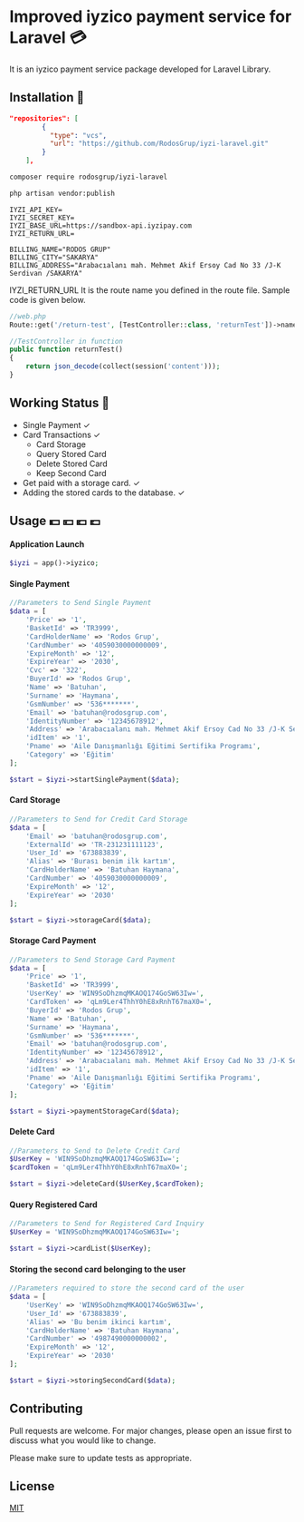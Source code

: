 # Improved iyzico payment service for Laravel 💳

It is an iyzico payment service package developed for Laravel Library.

## Installation 🚀

```JSON
"repositories": [
        {
          "type": "vcs",
          "url": "https://github.com/RodosGrup/iyzi-laravel.git"
        }
    ],
```
```bash
composer require rodosgrup/iyzi-laravel
```
```bash
php artisan vendor:publish
```

```env
IYZI_API_KEY=
IYZI_SECRET_KEY=
IYZI_BASE_URL=https://sandbox-api.iyzipay.com
IYZI_RETURN_URL=

BILLING_NAME="RODOS GRUP"
BILLING_CITY="SAKARYA"
BILLING_ADDRESS="Arabacıalanı mah. Mehmet Akif Ersoy Cad No 33 /J-K Serdivan /SAKARYA"
```
IYZI_RETURN_URL It is the route name you defined in the route file. Sample code is given below.
```php
//web.php
Route::get('/return-test', [TestController::class, 'returnTest'])->name('returnTest');

//TestController in function
public function returnTest()
{
    return json_decode(collect(session('content')));
}
```
## Working Status 🚀
* Single Payment ✓
* Card Transactions ✓
    - Card Storage
    - Query Stored Card
    - Delete Stored Card
    - Keep Second Card
* Get paid with a storage card. ✓
* Adding the stored cards to the database. ✓

## Usage 💵 💴 💶 💷
#### Application Launch
```php
$iyzi = app()->iyzico;
```
#### Single Payment
```php
//Parameters to Send Single Payment
$data = [
    'Price' => '1',
    'BasketId' => 'TR3999',
    'CardHolderName' => 'Rodos Grup',
    'CardNumber' => '4059030000000009',
    'ExpireMonth' => '12',
    'ExpireYear' => '2030',
    'Cvc' => '322',
    'BuyerId' => 'Rodos Grup',
    'Name' => 'Batuhan',
    'Surname' => 'Haymana',
    'GsmNumber' => '536*******',
    'Email' => 'batuhan@rodosgrup.com',
    'IdentityNumber' => '12345678912',
    'Address' => 'Arabacıalanı mah. Mehmet Akif Ersoy Cad No 33 /J-K Serdivan /SAKARYA',
    'idItem' => '1',
    'Pname' => 'Aile Danışmanlığı Eğitimi Sertifika Programı',
    'Category' => 'Eğitim'
];

$start = $iyzi->startSinglePayment($data);
```
#### Card Storage
```php
//Parameters to Send for Credit Card Storage
$data = [
    'Email' => 'batuhan@rodosgrup.com',
    'ExternalId' => 'TR-231231111123',
    'User_Id' => '673883839',
    'Alias' => 'Burası benim ilk kartım',
    'CardHolderName' => 'Batuhan Haymana',
    'CardNumber' => '4059030000000009',
    'ExpireMonth' => '12',
    'ExpireYear' => '2030'
];

$start = $iyzi->storageCard($data);
```
#### Storage Card Payment
```php
//Parameters to Send Storage Card Payment
$data = [
    'Price' => '1',
    'BasketId' => 'TR3999',
    'UserKey' => 'WIN9SoDhzmqMKAOQ174GoSW63Iw=',
    'CardToken' => 'qLm9Ler4ThhY0hE8xRnhT67maX0=',
    'BuyerId' => 'Rodos Grup',
    'Name' => 'Batuhan',
    'Surname' => 'Haymana',
    'GsmNumber' => '536*******',
    'Email' => 'batuhan@rodosgrup.com',
    'IdentityNumber' => '12345678912',
    'Address' => 'Arabacıalanı mah. Mehmet Akif Ersoy Cad No 33 /J-K Serdivan /SAKARYA',
    'idItem' => '1',
    'Pname' => 'Aile Danışmanlığı Eğitimi Sertifika Programı',
    'Category' => 'Eğitim'
];

$start = $iyzi->paymentStorageCard($data);
```
#### Delete Card
```php
//Parameters to Send to Delete Credit Card
$UserKey = 'WIN9SoDhzmqMKAOQ174GoSW63Iw=';
$cardToken = 'qLm9Ler4ThhY0hE8xRnhT67maX0=';

$start = $iyzi->deleteCard($UserKey,$cardToken);
```
#### Query Registered Card
```php
//Parameters to Send for Registered Card Inquiry
$UserKey = 'WIN9SoDhzmqMKAOQ174GoSW63Iw=';

$start = $iyzi->cardList($UserKey);
```
#### Storing the second card belonging to the user
```php
//Parameters required to store the second card of the user
$data = [
    'UserKey' => 'WIN9SoDhzmqMKAOQ174GoSW63Iw=',
    'User_Id' => '673883839',
    'Alias' => 'Bu benim ikinci kartım',
    'CardHolderName' => 'Batuhan Haymana',
    'CardNumber' => '4987490000000002',
    'ExpireMonth' => '12',
    'ExpireYear' => '2030'
];

$start = $iyzi->storingSecondCard($data);
```

## Contributing

Pull requests are welcome. For major changes, please open an issue first
to discuss what you would like to change.

Please make sure to update tests as appropriate.

## License

[MIT](./LICENSE.md)
